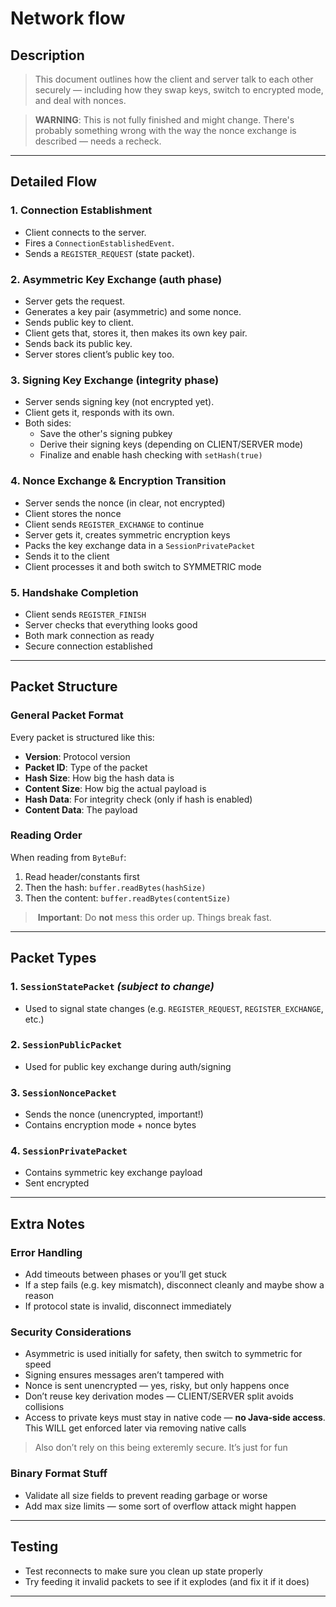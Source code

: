 # Network flow

## Description

> This document outlines how the client and server talk to each other securely — including how they swap keys, switch to encrypted mode, and deal with nonces.

> **WARNING**: This is not fully finished and might change. There's probably something wrong with the way the nonce exchange is described — needs a recheck.

---

## Detailed Flow

### 1. Connection Establishment
- Client connects to the server.
- Fires a `ConnectionEstablishedEvent`.
- Sends a `REGISTER_REQUEST` (state packet).

### 2. Asymmetric Key Exchange (auth phase)
- Server gets the request.
- Generates a key pair (asymmetric) and some nonce.
- Sends public key to client.
- Client gets that, stores it, then makes its own key pair.
- Sends back its public key.
- Server stores client’s public key too.

### 3. Signing Key Exchange (integrity phase)
- Server sends signing key (not encrypted yet).
- Client gets it, responds with its own.
- Both sides:
    - Save the other's signing pubkey
    - Derive their signing keys (depending on CLIENT/SERVER mode)
    - Finalize and enable hash checking with `setHash(true)`

### 4. Nonce Exchange & Encryption Transition
- Server sends the nonce (in clear, not encrypted)
- Client stores the nonce
- Client sends `REGISTER_EXCHANGE` to continue
- Server gets it, creates symmetric encryption keys
- Packs the key exchange data in a `SessionPrivatePacket`
- Sends it to the client
- Client processes it and both switch to SYMMETRIC mode

### 5. Handshake Completion
- Client sends `REGISTER_FINISH`
- Server checks that everything looks good
- Both mark connection as ready
- Secure connection established

---

## Packet Structure

### General Packet Format

Every packet is structured like this:

- **Version**: Protocol version
- **Packet ID**: Type of the packet
- **Hash Size**: How big the hash data is
- **Content Size**: How big the actual payload is
- **Hash Data**: For integrity check (only if hash is enabled)
- **Content Data**: The payload

### Reading Order

When reading from `ByteBuf`:

1. Read header/constants first
2. Then the hash: `buffer.readBytes(hashSize)`
3. Then the content: `buffer.readBytes(contentSize)`

>️ **Important**: Do **not** mess this order up. Things break fast.

---

## Packet Types

### 1. `SessionStatePacket` *(subject to change)*
- Used to signal state changes (e.g. `REGISTER_REQUEST`, `REGISTER_EXCHANGE`, etc.)

### 2. `SessionPublicPacket`
- Used for public key exchange during auth/signing

### 3. `SessionNoncePacket`
- Sends the nonce (unencrypted, important!)
- Contains encryption mode + nonce bytes

### 4. `SessionPrivatePacket`
- Contains symmetric key exchange payload
- Sent encrypted

---

## Extra Notes

### Error Handling
- Add timeouts between phases or you’ll get stuck
- If a step fails (e.g. key mismatch), disconnect cleanly and maybe show a reason
- If protocol state is invalid, disconnect immediately

### Security Considerations
- Asymmetric is used initially for safety, then switch to symmetric for speed
- Signing ensures messages aren’t tampered with
- Nonce is sent unencrypted — yes, risky, but only happens once
- Don’t reuse key derivation modes — CLIENT/SERVER split avoids collisions
- Access to private keys must stay in native code — **no Java-side access**. This WILL get enforced later via removing native calls 

> Also don’t rely on this being exteremly secure. It’s just for fun

### Binary Format Stuff
- Validate all size fields to prevent reading garbage or worse
- Add max size limits — some sort of overflow attack might happen

---

## Testing

- Test reconnects to make sure you clean up state properly
- Try feeding it invalid packets to see if it explodes (and fix it if it does)
---